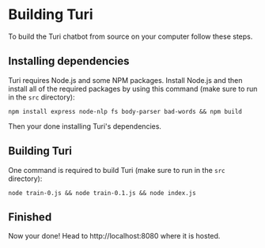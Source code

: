 # Building Turi
To build the Turi chatbot from source on your computer follow these steps.
## Installing dependencies
Turi requires Node.js and some NPM packages. Install Node.js and then install all of the required packages by using this command (make sure to run in the ``src`` directory):
```
npm install express node-nlp fs body-parser bad-words && npm build
```
Then your done installing Turi's dependencies.
## Building Turi
One command is required to build Turi (make sure to run in the ``src`` directory):
```
node train-0.js && node train-0.1.js && node index.js
```
## Finished
Now your done! Head to http://localhost:8080 where it is hosted.
